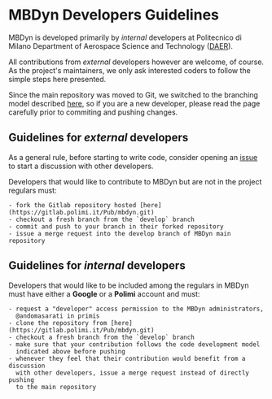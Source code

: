 # MBDyn Developers Guidelines

MBDyn is developed primarily by _internal_ developers at Politecnico di 
Milano Department of Aerospace Science and Technology 
([DAER](http://www.aero.polimi.it/)). 

All contributions from _external_ developers however are welcome, of course.
As the project's maintainers, we only ask interested coders to follow the 
simple steps here presented.

Since the main repository was moved to Git, we switched to the branching 
model described [here](https://nvie.com/posts/a-successful-git-branching-model/), 
so if you are a new developer, please read the page carefully prior to commiting
and pushing changes.

## Guidelines for _external_ developers
As a general rule, before starting to write code, consider opening an 
[issue](https://gitlab.com/help/user/project/issues/index.md) to start a 
discussion with other developers.

Developers that would like to contribute to MBDyn but are not in the project
regulars must:

    - fork the Gitlab repository hosted [here](https://gitlab.polimi.it/Pub/mbdyn.git)
    - checkout a fresh branch from the `develop` branch
    - commit and push to your branch in their forked repository
    - issue a merge request into the develop branch of MBDyn main repository

## Guidelines for _internal_ developers
Developers that would like to be included among the regulars in MBDyn must have
either a **Google** or a **Polimi** account and must:

    - request a "developer" access permission to the MBDyn administrators, 
      @andomasarati in primis
    - clone the repository from [here](https://gitlab.polimi.it/Pub/mbdyn.git)
    - checkout a fresh branch from the `develop` branch
    - make sure that your contribution follows the code development model 
      indicated above before pushing
    - whenever they feel that their contribution would benefit from a discussion
      with other developers, issue a merge request instead of directly pushing
      to the main repository
    